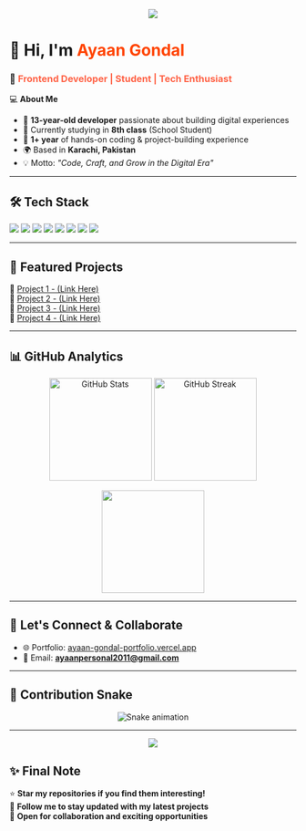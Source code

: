 <!-- Top Wave -->
<p align="center">
  <img src="https://capsule-render.vercel.app/api?type=waving&color=ff0000&height=120&section=header&text=Ayaan%20Gondal&fontSize=40&fontColor=ffffff&animation=twinkling&fontAlignY=35"/>
</p>

# 👋 Hi, I'm <span style="color:#ff4500; font-weight:bold;">Ayaan Gondal</span>  

### 🚀 <span style="color:#ff6347; font-weight:bold;">Frontend Developer | Student | Tech Enthusiast</span>  

💻 **About Me**  
- 🌱 **13-year-old developer** passionate about building digital experiences  
- 🏫 Currently studying in **8th class** (School Student)  
- 💼 **1+ year** of hands-on coding & project-building experience  
- 🌍 Based in **Karachi, Pakistan**  
- 💡 Motto: *"Code, Craft, and Grow in the Digital Era"*  

---

## 🛠️ Tech Stack  
<p align="left">
  <img src="https://img.shields.io/badge/HTML5-FF5733?style=for-the-badge&logo=html5&logoColor=white"/>
  <img src="https://img.shields.io/badge/CSS3-FF4500?style=for-the-badge&logo=css3&logoColor=white"/>
  <img src="https://img.shields.io/badge/JavaScript-FF8C00?style=for-the-badge&logo=javascript&logoColor=black"/>
  <img src="https://img.shields.io/badge/React-FF6347?style=for-the-badge&logo=react&logoColor=black"/>
  <img src="https://img.shields.io/badge/Next.js-FF0000?style=for-the-badge&logo=next.js&logoColor=white"/>
  <img src="https://img.shields.io/badge/Node.js-FF7F50?style=for-the-badge&logo=nodedotjs&logoColor=white"/>
  <img src="https://img.shields.io/badge/Express.js-FF2400?style=for-the-badge&logo=express&logoColor=white"/>
  <img src="https://img.shields.io/badge/MongoDB-FF6347?style=for-the-badge&logo=mongodb&logoColor=white"/>
</p>

---

## 📂 Featured Projects  
🔹 [Project 1 - (Link Here)]()  
🔹 [Project 2 - (Link Here)]()  
🔹 [Project 3 - (Link Here)]()  
🔹 [Project 4 - (Link Here)]()  

---

## 📊 GitHub Analytics  

<p align="center">
  <img src="https://github-readme-stats.vercel.app/api?username=Ayaan-Gondal&show_icons=true&theme=tokyonight&title_color=ff4500&icon_color=ff6347" alt="GitHub Stats" height="180px"/>
  <img src="https://github-readme-streak-stats.herokuapp.com/?user=Ayaan-Gondal&theme=highcontrast&ring=ff4500&fire=ff6347&currStreakLabel=ff6347" alt="GitHub Streak" height="180px"/>
</p>

<p align="center">
  <img src="https://github-readme-stats.vercel.app/api/top-langs/?username=Ayaan-Gondal&layout=compact&theme=radical&title_color=ff4500" height="180px"/>
</p>

---

## 🤝 Let's Connect & Collaborate  
- 🌐 Portfolio: [ayaan-gondal-portfolio.vercel.app](https://ayaan-gondal-portfolio.vercel.app/)  
- 📧 Email: **ayaanpersonal2011@gmail.com**  

---

## 🐍 Contribution Snake  
<p align="center">
  <img src="https://github.com/Ayaan-Gondal/Ayaan-Gondal/blob/output/github-contribution-grid-snake.svg" alt="Snake animation"/>
</p>

---

<!-- Bottom Wave -->
<p align="center">
  <img src="https://capsule-render.vercel.app/api?type=waving&color=ff4500&height=120&section=footer"/>
</p>

## ✨ Final Note  
⭐ **Star my repositories if you find them interesting!**  
🔔 **Follow me to stay updated with my latest projects**  
💼 **Open for collaboration and exciting opportunities**  

